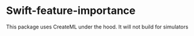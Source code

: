 # Swift-feature-importance

This package uses CreateML under the hood. It will not build for simulators
